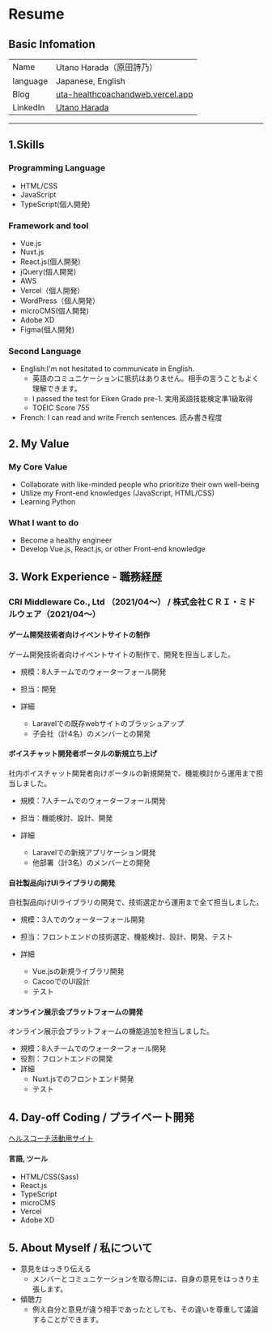 # Resume

## Basic Infomation
|   |   |
| ---- | ---- |
|  Name  |  Utano Harada（原田詩乃）  |
|  language  |  Japanese, English  |
|  Blog  |  [uta-healthcoachandweb.vercel.app](https://uta-healthcoachandweb.vercel.app/holistichealthcoach)  |
|  LinkedIn  |  [Utano Harada](https://www.linkedin.com/in/utano-harada-16b427214/)  |
***

## 1.Skills
### Programming Language
- HTML/CSS
- JavaScript
- TypeScript(個人開発)

### Framework and tool
- Vue.js
- Nuxt.js
- React.js(個人開発)
- jQuery(個人開発)
- AWS
- Vercel（個人開発）
- WordPress（個人開発）
- microCMS(個人開発)
- Adobe XD
- Figma(個人開発)

### Second Language
- English:I'm not hesitated to communicate in English. 
  - 英語のコミュニケーションに抵抗はありません。相手の言うこともよく理解できます。
  - I passed the test for Eiken Grade pre-1. 実用英語技能検定準1級取得
  - TOEIC Score 755
- French: I can read and write French sentences. 読み書き程度

## 2. My Value
### My Core Value
- Collaborate with like-minded people who prioritize their own well-being
- Utilize my Front-end knowledges (JavaScript, HTML/CSS)
- Learning Python

### What I want to do
- Become a healthy engineer
- Develop Vue.js, React.js, or other Front-end knowledge

## 3. Work Experience - 職務経歴
### CRI Middleware Co., Ltd （2021/04〜） / 株式会社ＣＲＩ・ミドルウェア（2021/04〜）

#### ゲーム開発技術者向けイベントサイトの制作
ゲーム開発技術者向けイベントサイトの制作で、開発を担当しました。

- 規模：8人チームでのウォーターフォール開発

- 担当：開発

- 詳細
  - Laravelでの既存webサイトのブラッシュアップ
  - 子会社（計4名）のメンバーとの開発

#### ボイスチャット開発者ポータルの新規立ち上げ
社内ボイスチャット開発者向けポータルの新規開発で、機能検討から運用まで担当しました。

- 規模：7人チームでのウォーターフォール開発

- 担当：機能検討、設計、開発

- 詳細
  - Laravelでの新規アプリケーション開発
  - 他部署（計3名）のメンバーとの開発

#### 自社製品向けUIライブラリの開発
自社製品向けUIライブラリの開発で、技術選定から運用まで全て担当しました。

- 規模：3人でのウォーターフォール開発

- 担当：フロントエンドの技術選定、機能検討、設計、開発、テスト

- 詳細
  - Vue.jsの新規ライブラリ開発
  - CacooでのUI設計
  - テスト

#### オンライン展示会プラットフォームの開発
オンライン展示会プラットフォームの機能追加を担当しました。

- 規模：8人チームでのウォーターフォール開発
- 役割：フロントエンドの開発
- 詳細
  - Nuxt.jsでのフロントエンド開発
  - テスト

## 4. Day-off Coding / プライベート開発
[ヘルスコーチ活動用サイト](https://uta-healthcoachandweb.vercel.app/holistichealthcoach)

#### 言語, ツール
- HTML/CSS(Sass)
- React.js
- TypeScript
- microCMS
- Vercel
- Adobe XD

## 5. About Myself / 私について
- 意見をはっきり伝える
  - メンバーとコミュニケーションを取る際には、自身の意見をはっきり主張します。
- 傾聴力
  - 例え自分と意見が違う相手であったとしても、その違いを尊重して議論することができます。

